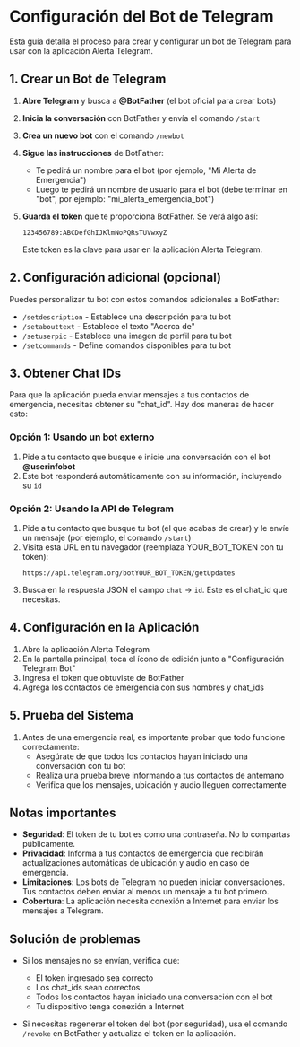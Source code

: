 # Configuración del Bot de Telegram

Esta guía detalla el proceso para crear y configurar un bot de Telegram para usar con la aplicación Alerta Telegram.

## 1. Crear un Bot de Telegram

1. **Abre Telegram** y busca a **@BotFather** (el bot oficial para crear bots)

2. **Inicia la conversación** con BotFather y envía el comando `/start`

3. **Crea un nuevo bot** con el comando `/newbot`

4. **Sigue las instrucciones** de BotFather:
   - Te pedirá un nombre para el bot (por ejemplo, "Mi Alerta de Emergencia")
   - Luego te pedirá un nombre de usuario para el bot (debe terminar en "bot", por ejemplo: "mi_alerta_emergencia_bot")

5. **Guarda el token** que te proporciona BotFather. Se verá algo así:
   ```
   123456789:ABCDefGhIJKlmNoPQRsTUVwxyZ
   ```

   Este token es la clave para usar en la aplicación Alerta Telegram.

## 2. Configuración adicional (opcional)

Puedes personalizar tu bot con estos comandos adicionales a BotFather:

- `/setdescription` - Establece una descripción para tu bot
- `/setabouttext` - Establece el texto "Acerca de"
- `/setuserpic` - Establece una imagen de perfil para tu bot
- `/setcommands` - Define comandos disponibles para tu bot

## 3. Obtener Chat IDs

Para que la aplicación pueda enviar mensajes a tus contactos de emergencia, necesitas obtener su "chat_id". Hay dos maneras de hacer esto:

### Opción 1: Usando un bot externo
1. Pide a tu contacto que busque e inicie una conversación con el bot **@userinfobot**
2. Este bot responderá automáticamente con su información, incluyendo su `id`

### Opción 2: Usando la API de Telegram
1. Pide a tu contacto que busque tu bot (el que acabas de crear) y le envíe un mensaje (por ejemplo, el comando `/start`)
2. Visita esta URL en tu navegador (reemplaza YOUR_BOT_TOKEN con tu token):
   ```
   https://api.telegram.org/botYOUR_BOT_TOKEN/getUpdates
   ```
3. Busca en la respuesta JSON el campo `chat` -> `id`. Este es el chat_id que necesitas.

## 4. Configuración en la Aplicación

1. Abre la aplicación Alerta Telegram
2. En la pantalla principal, toca el ícono de edición junto a "Configuración Telegram Bot"
3. Ingresa el token que obtuviste de BotFather
4. Agrega los contactos de emergencia con sus nombres y chat_ids

## 5. Prueba del Sistema

1. Antes de una emergencia real, es importante probar que todo funcione correctamente:
   - Asegúrate de que todos los contactos hayan iniciado una conversación con tu bot
   - Realiza una prueba breve informando a tus contactos de antemano
   - Verifica que los mensajes, ubicación y audio lleguen correctamente

## Notas importantes

- **Seguridad**: El token de tu bot es como una contraseña. No lo compartas públicamente.
- **Privacidad**: Informa a tus contactos de emergencia que recibirán actualizaciones automáticas de ubicación y audio en caso de emergencia.
- **Limitaciones**: Los bots de Telegram no pueden iniciar conversaciones. Tus contactos deben enviar al menos un mensaje a tu bot primero.
- **Cobertura**: La aplicación necesita conexión a Internet para enviar los mensajes a Telegram.

## Solución de problemas

- Si los mensajes no se envían, verifica que:
  - El token ingresado sea correcto
  - Los chat_ids sean correctos
  - Todos los contactos hayan iniciado una conversación con el bot
  - Tu dispositivo tenga conexión a Internet

- Si necesitas regenerar el token del bot (por seguridad), usa el comando `/revoke` en BotFather y actualiza el token en la aplicación. 